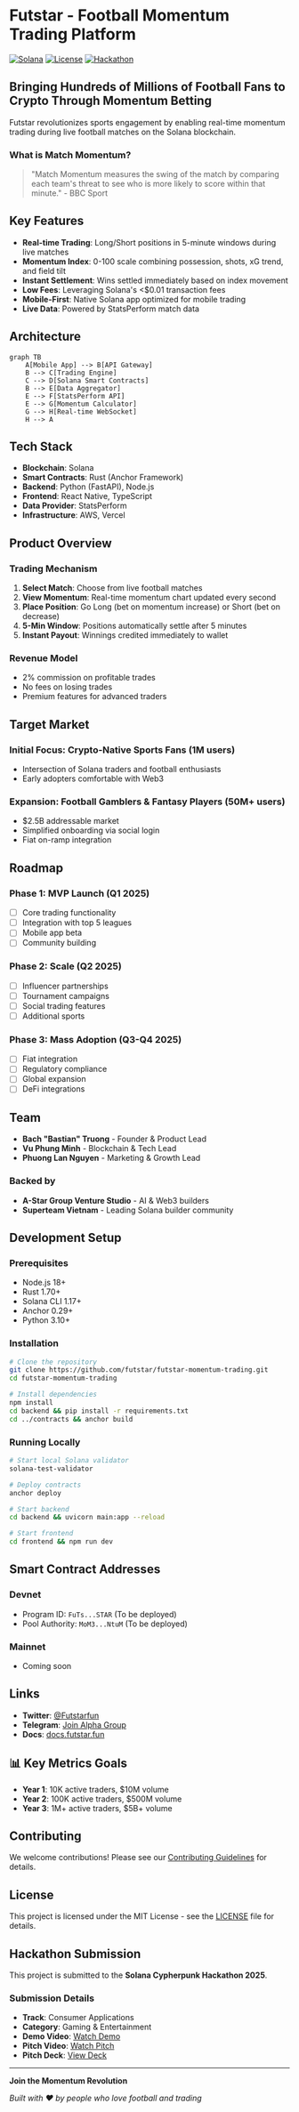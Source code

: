 # Futstar - Football Momentum Trading Platform

[![Solana](https://img.shields.io/badge/Solana-Powered-9945FF?style=for-the-badge&logo=solana)](https://solana.com)
[![License](https://img.shields.io/badge/License-MIT-blue.svg?style=for-the-badge)](LICENSE)
[![Hackathon](https://img.shields.io/badge/Solana-Cypherpunk%20Hackathon-14F195?style=for-the-badge)](https://solana.com/hackathon)

## Bringing Hundreds of Millions of Football Fans to Crypto Through Momentum Betting

Futstar revolutionizes sports engagement by enabling real-time momentum trading during live football matches on the Solana blockchain.

### What is Match Momentum?

> "Match Momentum measures the swing of the match by comparing each team's threat to see who is more likely to score within that minute." - BBC Sport

## Key Features

- **Real-time Trading**: Long/Short positions in 5-minute windows during live matches
- **Momentum Index**: 0-100 scale combining possession, shots, xG trend, and field tilt
- **Instant Settlement**: Wins settled immediately based on index movement
- **Low Fees**: Leveraging Solana's <$0.01 transaction fees
- **Mobile-First**: Native Solana app optimized for mobile trading
- **Live Data**: Powered by StatsPerform match data

## Architecture

```mermaid
graph TB
    A[Mobile App] --> B[API Gateway]
    B --> C[Trading Engine]
    C --> D[Solana Smart Contracts]
    B --> E[Data Aggregator]
    E --> F[StatsPerform API]
    E --> G[Momentum Calculator]
    G --> H[Real-time WebSocket]
    H --> A
```

## Tech Stack

- **Blockchain**: Solana
- **Smart Contracts**: Rust (Anchor Framework)
- **Backend**: Python (FastAPI), Node.js
- **Frontend**: React Native, TypeScript
- **Data Provider**: StatsPerform
- **Infrastructure**: AWS, Vercel

## Product Overview

### Trading Mechanism
1. **Select Match**: Choose from live football matches
2. **View Momentum**: Real-time momentum chart updated every second
3. **Place Position**: Go Long (bet on momentum increase) or Short (bet on decrease)
4. **5-Min Window**: Positions automatically settle after 5 minutes
5. **Instant Payout**: Winnings credited immediately to wallet

### Revenue Model
- 2% commission on profitable trades
- No fees on losing trades
- Premium features for advanced traders

## Target Market

### Initial Focus: Crypto-Native Sports Fans (1M users)
- Intersection of Solana traders and football enthusiasts
- Early adopters comfortable with Web3

### Expansion: Football Gamblers & Fantasy Players (50M+ users)
- $2.5B addressable market
- Simplified onboarding via social login
- Fiat on-ramp integration

## Roadmap

### Phase 1: MVP Launch (Q1 2025)
- [ ] Core trading functionality
- [ ] Integration with top 5 leagues
- [ ] Mobile app beta
- [ ] Community building

### Phase 2: Scale (Q2 2025)
- [ ] Influencer partnerships
- [ ] Tournament campaigns
- [ ] Social trading features
- [ ] Additional sports

### Phase 3: Mass Adoption (Q3-Q4 2025)
- [ ] Fiat integration
- [ ] Regulatory compliance
- [ ] Global expansion
- [ ] DeFi integrations

## Team

- **Bach "Bastian" Truong** - Founder & Product Lead
- **Vu Phung Minh** - Blockchain & Tech Lead
- **Phuong Lan Nguyen** - Marketing & Growth Lead

### Backed by
- **A-Star Group Venture Studio** - AI & Web3 builders
- **Superteam Vietnam** - Leading Solana builder community

## Development Setup

### Prerequisites
- Node.js 18+
- Rust 1.70+
- Solana CLI 1.17+
- Anchor 0.29+
- Python 3.10+

### Installation

```bash
# Clone the repository
git clone https://github.com/futstar/futstar-momentum-trading.git
cd futstar-momentum-trading

# Install dependencies
npm install
cd backend && pip install -r requirements.txt
cd ../contracts && anchor build
```

### Running Locally

```bash
# Start local Solana validator
solana-test-validator

# Deploy contracts
anchor deploy

# Start backend
cd backend && uvicorn main:app --reload

# Start frontend
cd frontend && npm run dev
```

## Smart Contract Addresses

### Devnet
- Program ID: `FuTs...STAR` (To be deployed)
- Pool Authority: `MoM3...NtuM` (To be deployed)

### Mainnet
- Coming soon

## Links

- **Twitter**: [@Futstarfun](https://x.com/Futstarfun)
- **Telegram**: [Join Alpha Group](https://t.me/Futstar_fun)
- **Docs**: [docs.futstar.fun](https://docs.futstar.fun)

## 📊 Key Metrics Goals

- **Year 1**: 10K active traders, $10M volume
- **Year 2**: 100K active traders, $500M volume  
- **Year 3**: 1M+ active traders, $5B+ volume

## Contributing

We welcome contributions! Please see our [Contributing Guidelines](CONTRIBUTING.md) for details.

## License

This project is licensed under the MIT License - see the [LICENSE](LICENSE) file for details.

## Hackathon Submission

This project is submitted to the **Solana Cypherpunk Hackathon 2025**.

### Submission Details
- **Track**: Consumer Applications
- **Category**: Gaming & Entertainment
- **Demo Video**: [Watch Demo](https://youtube.com/shorts/GSrLRkVjeDE)
- **Pitch Video**: [Watch Pitch](https://youtu.be/yb8aPxFDkik)
- **Pitch Deck**: [View Deck](https://www.canva.com/design/DAG3VGavHXw/RZ7-GN_-Of-_WyL-BuO0nQ/view?utm_content=DAG3VGavHXw&utm_campaign=designshare&utm_medium=link2&utm_source=uniquelinks&utlId=hc4fe51adba)

---

**Join the Momentum Revolution**

*Built with ❤️ by people who love football and trading*
